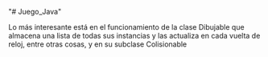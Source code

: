 "# Juego_Java" 

Lo más interesante está en el funcionamiento de la clase Dibujable que almacena una lista de todas sus instancias y las actualiza en cada vuelta de reloj, entre otras cosas, y en su subclase Colisionable
